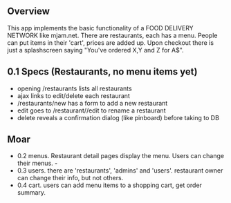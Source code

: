 ## Overview
This app implements the basic functionality of a FOOD DELIVERY NETWORK like mjam.net.
There are restaurants, each has a menu. People can put items in their 'cart', prices are added up. Upon checkout there is just a splashscreen saying "You've ordered X,Y and Z for A$".

## 0.1 Specs (Restaurants, no menu items yet)
- opening /restaurants lists all restaurants
- ajax links to edit/delete each restaurant
- /restaurants/new has a form to add a new restaurant
- edit goes to /restaurant/<id>/edit to rename a restaurant
- delete reveals a confirmation dialog (like pinboard) before taking to DB

## Moar
- 0.2 menus. Restaurant detail pages display the menu. Users can change their menus. - 
- 0.3 users. there are 'restaurants', 'admins' and 'users'. restaurant owner can change their info, but not others.
- 0.4 cart. users can add menu items to a shopping cart, get order summary.
